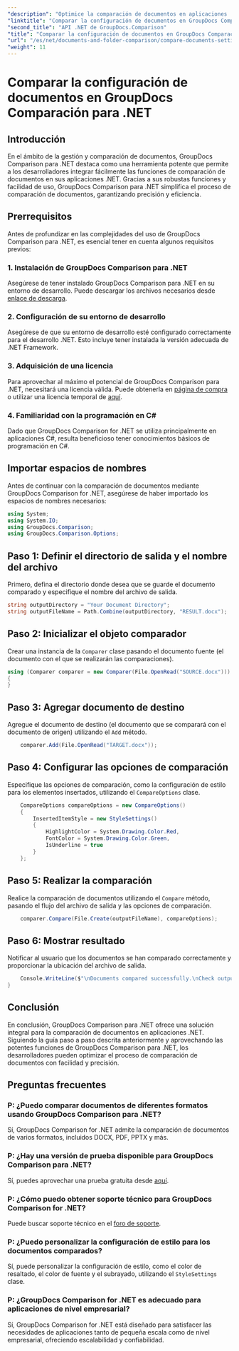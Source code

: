 ```yaml
---
"description": "Optimice la comparación de documentos en aplicaciones .NET con GroupDocs Comparison. Compare documentos fácilmente con funciones avanzadas."
"linktitle": "Comparar la configuración de documentos en GroupDocs Comparación para .NET"
"second_title": "API .NET de GroupDocs.Comparison"
"title": "Comparar la configuración de documentos en GroupDocs Comparación para .NET"
"url": "/es/net/documents-and-folder-comparison/compare-documents-settings-dotnet/"
"weight": 11
---
```


# Comparar la configuración de documentos en GroupDocs Comparación para .NET

## Introducción
En el ámbito de la gestión y comparación de documentos, GroupDocs Comparison para .NET destaca como una herramienta potente que permite a los desarrolladores integrar fácilmente las funciones de comparación de documentos en sus aplicaciones .NET. Gracias a sus robustas funciones y facilidad de uso, GroupDocs Comparison para .NET simplifica el proceso de comparación de documentos, garantizando precisión y eficiencia.
## Prerrequisitos
Antes de profundizar en las complejidades del uso de GroupDocs Comparison para .NET, es esencial tener en cuenta algunos requisitos previos:
### 1. Instalación de GroupDocs Comparison para .NET
Asegúrese de tener instalado GroupDocs Comparison para .NET en su entorno de desarrollo. Puede descargar los archivos necesarios desde [enlace de descarga](https://releases.groupdocs.com/comparison/net/).
### 2. Configuración de su entorno de desarrollo
Asegúrese de que su entorno de desarrollo esté configurado correctamente para el desarrollo .NET. Esto incluye tener instalada la versión adecuada de .NET Framework.
### 3. Adquisición de una licencia
Para aprovechar al máximo el potencial de GroupDocs Comparison para .NET, necesitará una licencia válida. Puede obtenerla en [página de compra](https://purchase.groupdocs.com/buy) o utilizar una licencia temporal de [aquí](https://purchase.groupdocs.com/temporary-license/).
### 4. Familiaridad con la programación en C#
Dado que GroupDocs Comparison for .NET se utiliza principalmente en aplicaciones C#, resulta beneficioso tener conocimientos básicos de programación en C#.

## Importar espacios de nombres
Antes de continuar con la comparación de documentos mediante GroupDocs Comparison for .NET, asegúrese de haber importado los espacios de nombres necesarios:
```csharp
using System;
using System.IO;
using GroupDocs.Comparison;
using GroupDocs.Comparison.Options;
```
## Paso 1: Definir el directorio de salida y el nombre del archivo
Primero, defina el directorio donde desea que se guarde el documento comparado y especifique el nombre del archivo de salida.
```csharp
string outputDirectory = "Your Document Directory";
string outputFileName = Path.Combine(outputDirectory, "RESULT.docx");
```
## Paso 2: Inicializar el objeto comparador
Crear una instancia de la `Comparer` clase pasando el documento fuente (el documento con el que se realizarán las comparaciones).
```csharp
using (Comparer comparer = new Comparer(File.OpenRead("SOURCE.docx")))
{
}
```
## Paso 3: Agregar documento de destino
Agregue el documento de destino (el documento que se comparará con el documento de origen) utilizando el `Add` método.
```csharp
    comparer.Add(File.OpenRead("TARGET.docx"));
```
## Paso 4: Configurar las opciones de comparación
Especifique las opciones de comparación, como la configuración de estilo para los elementos insertados, utilizando el `CompareOptions` clase.
```csharp
    CompareOptions compareOptions = new CompareOptions()
    {
        InsertedItemStyle = new StyleSettings()
        {
            HighlightColor = System.Drawing.Color.Red,
            FontColor = System.Drawing.Color.Green,
            IsUnderline = true
        }
    };
```
## Paso 5: Realizar la comparación
Realice la comparación de documentos utilizando el `Compare` método, pasando el flujo del archivo de salida y las opciones de comparación.
```csharp
    comparer.Compare(File.Create(outputFileName), compareOptions);
```
## Paso 6: Mostrar resultado
Notificar al usuario que los documentos se han comparado correctamente y proporcionar la ubicación del archivo de salida.
```csharp
    Console.WriteLine($"\nDocuments compared successfully.\nCheck output in {Directory.GetCurrentDirectory()}.");
}
```

## Conclusión
En conclusión, GroupDocs Comparison para .NET ofrece una solución integral para la comparación de documentos en aplicaciones .NET. Siguiendo la guía paso a paso descrita anteriormente y aprovechando las potentes funciones de GroupDocs Comparison para .NET, los desarrolladores pueden optimizar el proceso de comparación de documentos con facilidad y precisión.
## Preguntas frecuentes
### P: ¿Puedo comparar documentos de diferentes formatos usando GroupDocs Comparison para .NET?
Sí, GroupDocs Comparison for .NET admite la comparación de documentos de varios formatos, incluidos DOCX, PDF, PPTX y más.
### P: ¿Hay una versión de prueba disponible para GroupDocs Comparison para .NET?
Sí, puedes aprovechar una prueba gratuita desde [aquí](https://releases.groupdocs.com/).
### P: ¿Cómo puedo obtener soporte técnico para GroupDocs Comparison for .NET?
Puede buscar soporte técnico en el [foro de soporte](https://forum.groupdocs.com/c/comparison/12).
### P: ¿Puedo personalizar la configuración de estilo para los documentos comparados?
Sí, puede personalizar la configuración de estilo, como el color de resaltado, el color de fuente y el subrayado, utilizando el `StyleSettings` clase.
### P: ¿GroupDocs Comparison for .NET es adecuado para aplicaciones de nivel empresarial?
Sí, GroupDocs Comparison for .NET está diseñado para satisfacer las necesidades de aplicaciones tanto de pequeña escala como de nivel empresarial, ofreciendo escalabilidad y confiabilidad.
